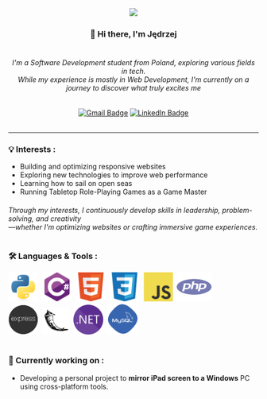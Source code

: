 <div id="header" align="center">
  <img src="https://i.giphy.com/media/v1.Y2lkPTc5MGI3NjExd291ZzNqODFqdGFlNWRydjcxbWV5cWxqa21pN3ByYWI3bXZyeWliMiZlcD12MV9pbnRlcm5hbF9naWZfYnlfaWQmY3Q9cw/fkZukR450RQ1qnGaq9/giphy.gif" width="100"/>  
  
  ### :wave: Hi there, I'm Jędrzej 
  
  #

  ###### I'm a Software Development student from Poland, exploring various fields in tech. <br />While my experience is mostly in Web Development, I'm currently on a journey to discover what truly excites me
  
  <div id="badges">
    <a href="mailto:jedrzej.kusnierz@gmail.com"><img src="https://img.shields.io/badge/Gmail-red?style=for-the-badge&logo=gmail&logoColor=white" alt="Gmail Badge"/></a>
    <a href="https://www.linkedin.com/in/jedrzej-kusnierz/"><img src="https://img.shields.io/badge/LinkedIn-blue?style=for-the-badge&logo=linkedin&logoColor=white" alt="LinkedIn Badge"/></a>
<!--     <a href="https://x.com/">
      <img src="https://img.shields.io/badge/Twitter-blue?style=for-the-badge&logo=X&logoColor=white" alt="Twitter Badge"/>
    </a> -->
  </div>
  <img src="https://komarev.com/ghpvc/?username=Hozene&style=flat-square&color=blue" alt=""/>
</div>

---

  ### :bulb: Interests :
  - Building and optimizing responsive websites
  - Exploring new technologies to improve web performance
  - Learning how to sail on open seas
  - Running Tabletop Role-Playing Games as a Game Master

  ###### Through my interests, I continuously develop skills in leadership, problem-solving, and creativity <br> —whether I'm optimizing websites or crafting immersive game experiences.

  #

  ### :hammer_and_wrench: Languages & Tools :

<div id="langs">
  <img src="https://github.com/devicons/devicon/blob/master/icons/python/python-original.svg" title="Python" **alt="Python" width="60" height="60"/>&nbsp;
  <img src="https://github.com/devicons/devicon/blob/master/icons/csharp/csharp-original.svg" title="CSharp" **alt="CSharp" width="60" height="60"/>&nbsp;
  <img src="https://github.com/devicons/devicon/blob/master/icons/html5/html5-original.svg" title="HTML5" alt="HTML" width="60" height="60"/>&nbsp;
  <img src="https://github.com/devicons/devicon/blob/master/icons/css3/css3-original.svg"  title="CSS3" alt="CSS3" width="60" height="60"/>&nbsp;
  <img src="https://github.com/devicons/devicon/blob/master/icons/javascript/javascript-original.svg" title="JavaScript" alt="JavaScript" width="60" height="60"/>&nbsp;
  <img src="https://raw.githubusercontent.com/devicons/devicon/aeeb4b47f2146c670959f7b7e886cbe3e6c1ddea/icons/php/php-plain.svg" title="PHP" **alt="PHP" width="70" height="60"/> 
  <br/>
  <img src="images/express.png" title="Express" alt="Express" width="60" height="60"/>&nbsp;
  <img src="images/flask.png" title="Flask" **alt="Flask" width="55" height="55"/>&nbsp;
  <img src="images/dot-net.png" title="Dot-Net" **alt="Dot-Net" width="60" height="60"/>&nbsp;
  <img src="images/mysql.png" title="MySQL" alt="MySQL" width="63" height="63"/>
</div>

  #

  ### :seedling: Currently working on :
  - Developing a personal project to **mirror iPad screen to a Windows** PC using cross-platform tools.
